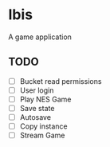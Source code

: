 # Ibis
A game application

## TODO
- [ ] Bucket read permissions
- [ ] User login
- [ ] Play NES Game
- [ ] Save state
- [ ] Autosave
- [ ] Copy instance
- [ ] Stream Game